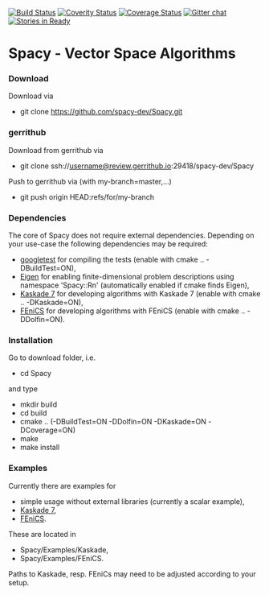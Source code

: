 [![Build Status](https://travis-ci.org/spacy-dev/Spacy.svg?branch=master)](https://travis-ci.org/spacy-dev/Spacy/builds)
[![Coverity Status](https://scan.coverity.com/projects/10277/badge.svg)](https://scan.coverity.com/projects/spacy)
[![Coverage Status](https://coveralls.io/repos/github/spacy-dev/Spacy/badge.svg?branch=master)](https://coveralls.io/github/spacy-dev/Spacy?branch=master)
[![Gitter chat](https://badges.gitter.im/spacy-dev/spacy.png)](https://gitter.im/spacy-dev/Spacy)
[![Stories in Ready](https://badge.waffle.io/spacy-dev/Spacy.svg?label=ready&title=Ready)](http://waffle.io/spacy-dev/Spacy)

# Spacy - Vector Space Algorithms

### Download
Download via
  - git clone https://github.com/spacy-dev/Spacy.git

### gerrithub
Download from gerrithub via
  - git clone ssh://username@review.gerrithub.io:29418/spacy-dev/Spacy

Push to gerrithub via (with my-branch=master,...)
  - git push origin HEAD:refs/for/my-branch

### Dependencies
The core of Spacy does not require external dependencies.
Depending on your use-case the following dependencies may be required:
  - [googletest](https://github.com/google/googletest) for compiling the tests (enable with cmake .. -DBuildTest=ON),
  - [Eigen](//http://eigen.tuxfamily.org/) for enabling finite-dimensional problem descriptions using namespace 'Spacy::Rn' (automatically enabled if cmake finds Eigen),
  - [Kaskade 7](https://www.zib.de/projects/kaskade-7-finite-element-toolbox) for developing algorithms with Kaskade 7 (enable with cmake .. -DKaskade=ON),
  - [FEniCS](https://fenicsproject.org) for developing algorithms with FEniCS (enable with cmake .. -DDolfin=ON).

### Installation
Go to download folder, i.e.
  - cd Spacy
  
and type
  - mkdir build
  - cd build
  - cmake .. (-DBuildTest=ON -DDolfin=ON -DKaskade=ON -DCoverage=ON)
  - make
  - make install

### Examples
Currently there are examples for
  - simple usage without external libraries (currently a scalar example),
  - [Kaskade 7](https://www.zib.de/projects/kaskade-7-finite-element-toolbox),
  - [FEniCS](https://fenicsproject.org).

These are located in
 - Spacy/Examples/Kaskade,
 - Spacy/Examples/FEniCS.

Paths to Kaskade, resp. FEniCs may need to be adjusted according to your setup.




